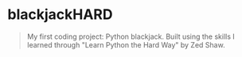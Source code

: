 blackjackHARD
=============

>My first coding project: Python blackjack.
>Built using the skills I learned through
>"Learn Python the Hard Way" by Zed Shaw.

